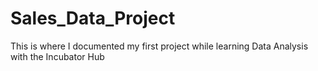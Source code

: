 # Sales_Data_Project
This is where I documented my first project while learning Data Analysis with the Incubator Hub
